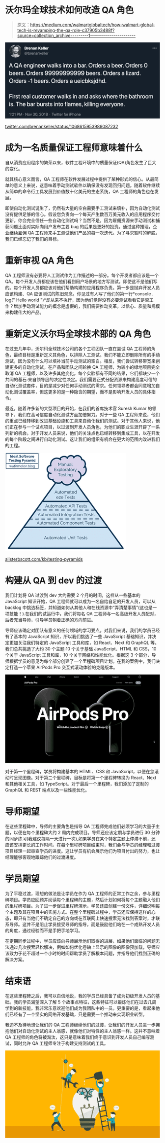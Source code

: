 # 沃尔玛全球技术如何改造 QA 角色

> 原文：<https://medium.com/walmartglobaltech/how-walmart-global-tech-is-revamping-the-qa-role-c37905b3488f?source=collection_archive---------1----------------------->

![](img/8ad68751aa02049c59a9beb18aa095bc.png)

[twitter.com/brenankeller/status/1068615953989087232](https://twitter.com/brenankeller/status/1068615953989087232)

# 成为一名质量保证工程师意味着什么

自从消费应用程序的繁荣以来，软件工程环境中的质量保证(QA)角色发生了巨大的变化。

就其核心意义而言，QA 工程师在软件发展过程中提供了某种形式的信心。从最简单的意义上来说，这意味着手动测试软件以确保没有发现回归问题。随着软件继续从简单的命令行工具发展到价值数十亿美元的生态系统，QA 工程师的角色也在发展。

即使自动化测试诞生了，仍然有大量的空白需要手工测试来填补，因为自动化测试没有提供足够的信心。假设您负责向一个每天产生数百万美元收入的应用程序交付更新。你会完全信任一些自动化测试吗？当然不是，因为雇佣资源来手动测试和捕获问题比面对实际向用户发布主要 bug 的后果是更好的投资。通过这种推理，企业继续雇佣 QA 工程师来手工测试他们产品的每一次迭代。为了寻求暂时的解脱，我们已经忘记了我们的目标。

# 重新审视 QA 角色

QA 工程师没有必要将人工测试作为工作描述的一部分。每个开发者都应该是一个 QA。每个开发人员都应该在他们看到用户场景的地方写测试，即使这不是他们写的。每个开发人员都应该对他们帮助构建的应用程序负责。第一步是抛弃开发人员应该构建、QA 应该测试的陈旧观念。你见过有人写了他们的第一行*console . log(" Hello world ")*却从来不执行，因为他们觉得没有必要测试看看它是否工作？增加手动测试能力的概念是虚假的，我们需要推动变革，以信心、质量和规模来构建伟大的产品。

# 重新定义沃尔玛全球技术部的 QA 角色

在过去几年中，沃尔玛全球技术公司的各个工程团队一直在尝试 QA 工程师的角色，最终目标是重新定义其角色，以排除人工测试。我们不能立即删除所有的手动测试，因为没有什么可以填补当前手动测试的空白。相反，我们尝试转移带宽来创建更多的自动化测试，在产品和团队之间轮换 QA 工程师，为较小的绿地项目完全取消 QA 工程师，以及许多其他变化。每个实验都有不同的结果，它们都缺少一个共同的基石:来自领导层的决定性决定。我们需要正式分配资源来构建高度可信的自动化测试套件，目的是减少对任何手动测试的需求。任何领导者都会同意增加自动化测试覆盖率，但这更多的是一种隐含的期望，而不是影响开发人员的具体指令。

最近，随着许多新的大型项目的开始，在我们的首席技术官 Suresh Kumar 的领导下，我们在高可信度自动化测试方面加倍努力。对于一些 QA 工程师来说，他们的重点已经转移到改进基础设施和工具来自动化我们的测试。对于其他人来说，他们正在参与一个试点项目，以过渡到开发人员角色，为他们的职业生涯开辟了一系列新的机会。对于开发人员来说，他们的关注点也已经转移到集成工具，以在开发的每个阶段之间进行自动化测试。这让我们的组织有机会在更大的范围内改进我们的工程。

![](img/cd420230a238e8ccc7091e74dca3d62f.png)

[alisterbscott.com/kb/testing-pyramids](https://alisterbscott.com/kb/testing-pyramids/)

# 构建从 QA 到 dev 的过渡

我们计划将 QA 过渡到 dev 大约需要 2 个月的时间，这样从一些基本的 JavaScript 知识开始，QA 工程师就可以成为一名自给自足的开发人员，可以从 backlog 中挑选标签，并知道如何从其他人和在线资源中“弄清楚事情”(这也是一项技能！).在我们的试运行中，我们将每名 QA 工程师与一名高级开发人员配对，后者充当导师，引导学员朝着正确的方向前进。

导师应该确定对团队有意义的任何领域的学习要点。对我们来说，我们的学员已经有了基本的 JavaScript 知识，所以我们挑选了一些 JavaScript 基础知识，并决定更加关注我们特定的 JavaScript 工具和库，如 React、Next 和 GraphQL 等。我们总共挑选了大约 30 个主题:10 个关于基础 JavaScript、HTML 和 CSS，10 个关于 JavaScript 工具和库，10 个关于网络和性能优化。根据这 3 个部分，导师根据学员的意见为每个部分创建了一个里程碑项目计划。在我的案例中，我们决定打造一个苹果 AirPods Pro 交互式滚动体验的克隆版本。

![](img/572322b5c3a8a294d387b8f643612962.png)

对于第一个里程碑，学员将构建基本的 HTML、CSS 和 JavaScript，以便在您滚动时呈现图像。对于第二个里程碑，目标是将第一个里程碑转换为 React、Next 和其他相关工具，如 TypeScript。对于最后一个里程碑，我们添加了定制的 GraphQL 和 REST 端点以及一些性能优化。

# 导师期望

在这些里程碑中，导师的主要角色是指导 QA 工程师完成他们必须学习的大量子主题，以便在每个里程碑大约 2 周内完成项目。导师还应该定期与学员进行 30 分钟的同步练习(我建议每隔一天进行一次),如果学员在某个特定主题上停滞不前，还应该安排更长的工作时间。在每个里程碑项目结束时，我们会与学员的经理和过渡项目经理一起审查学员的进度。这让学员有机会展示他们为项目付出的努力，也让经理能够客观地跟踪他们的过渡进度。

# 学员期望

为了平稳过渡，理想的做法是让学员在作为 QA 工程师的正常工作之余，参与里程碑项目。学员应回顾并阅读每个里程碑的主题，然后计划如何将每个主题融入他们的里程碑项目。为了进一步促进里程碑演示，学员还应创建一份文件，详细说明每个主题及其在项目中的实施方式。在整个里程碑过程中，学员还应保持这样的心态，即只有当他们不确定自己的方向或在互联网上快速搜索无法找到答案时，才联系导师。这并不是阻止学员接受导师的指导，而是鼓励他们站在一个成熟开发人员的角度，通过经验而不是手把手地学习。

在定期同步过程中，学员应该向导师展示他们取得的进展，如果他们面临的问题无法通过几次搜索轻松解决，例如如何优化卷轴上显示的图像的图像预加载，导师应该致力于花不超过一个小时的时间帮助学员了解根本问题，并指导他们找到正确的解决方案。

# 结束语

在这些里程碑之后，我可以自信地说，我的学员已经具备了成为初级开发人员的基础。我的学员渴望深入了解 5 个故事点特征，这些特征可以锻炼他们在过去几周学到的新技能。我非常乐意欢迎他们成为我团队中的一员。更重要的是，看起来他们已经有了一个坚实的网络开发基础，只是需要一个推动来实现职业转型。

我迫不及待地想让我们的 QA 工程师继续他们的过渡，让我们的开发人员进一步拥抱他们对自动化测试的主人翁感，就像他们对特性的主人翁感一样。这并不意味着 QA 工程师的角色将被淘汰，这只是意味着我们终于意识到开发人员自己编写测试，同时允许 QA 工程师专注于构建支持测试的工具。

![](img/6a071af8c361c7ef8133eb102a31e70d.png)